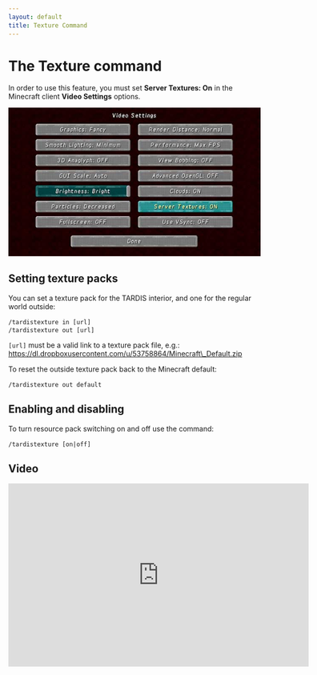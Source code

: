 ```yaml
---
layout: default
title: Texture Command
---
```


# The Texture command

In order to use this feature, you must set **Server Textures: On** in the Minecraft client **Video Settings** options.

![TARDIS](/images/docs/servertextureson.jpg)

## Setting texture packs

You can set a texture pack for the TARDIS interior, and one for the regular world outside:

    /tardistexture in [url]
    /tardistexture out [url]

`[url]` must be a valid link to a texture pack file,
e.g.: https://dl.dropboxusercontent.com/u/53758864/Minecraft\_Default.zip

To reset the outside texture pack back to the Minecraft default:

    /tardistexture out default

## Enabling and disabling

To turn resource pack switching on and off use the command:

    /tardistexture [on|off]

## Video

<iframe src="https://player.vimeo.com/video/66056277" width="600" height="366" frameborder="0" webkitallowfullscreen mozallowfullscreen allowfullscreen></iframe>
